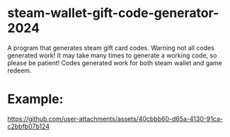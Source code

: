# steam-wallet-gift-code-generator-2024
A program that generates steam gift card codes. Warning not all codes generated work! It may take many times to generate a working code, so please be patient! Codes generated work for both steam wallet and game redeem.

# Example:
https://github.com/user-attachments/assets/40cbbb60-d65a-4130-91ca-c2bbfb07b124

